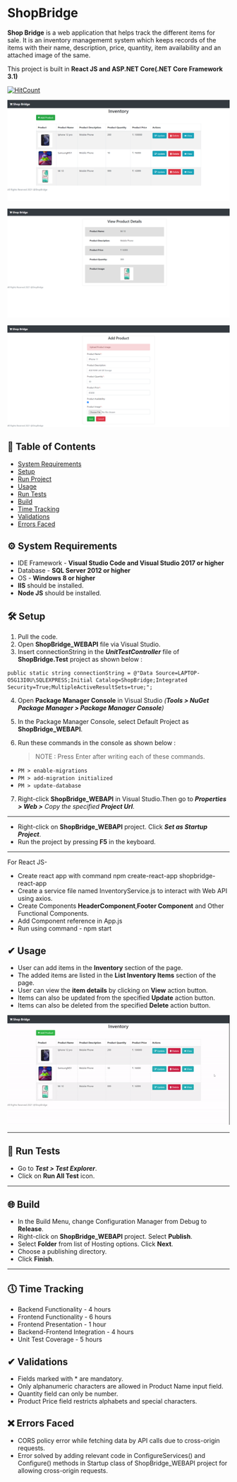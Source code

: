 # ShopBridge

**Shop Bridge** is a web application that helps track the different items for sale. It is an inventory managememt system which keeps records of the items with their name, description, price, quantity, item availability and an attached image of the same.

This project is built in **React JS and ASP.NET Core(.NET Core Framework 3.1)**

[![HitCount](http://hits.dwyl.com/roshnidahake13/ShopBridge.svg)](http://hits.dwyl.com/roshnidahake13/ShopBridge)

[![Shop Bridge Image](https://github.com/roshnidahake13/ShopBridge/blob/main/ImagesAndVideos/ListInventory.png)]()

[![Shop Bridge Image](https://github.com/roshnidahake13/ShopBridge/blob/main/ImagesAndVideos/ViewProduct.png)]()

[![Shop Bridge Image](https://github.com/roshnidahake13/ShopBridge/blob/main/ImagesAndVideos/AddUpdateProduct.png)]()

## 📒 Table of Contents 

- [System Requirements](#-system-requirements)
- [Setup](#-setup)
- [Run Project](#-run-project)
- [Usage](#-usage)
- [Run Tests](#-run-tests)
- [Build](#-build)
- [Time Tracking](#-time-tracking)
- [Validations](#-validations)
- [Errors Faced](#-errors-faced)


## ⚙ System Requirements

* IDE Framework - **Visual Studio Code and Visual Studio 2017 or higher**
* Database - **SQL Server 2012 or higher**
* OS - **Windows 8 or higher**
* **IIS** should be installed.
* **Node JS** should be installed.

## 🛠 Setup

1. Pull the code.
2. Open **ShopBridge_WEBAPI** file via Visual Studio.
3. Insert connectionString in the _**UnitTestController**_ file of **ShopBridge.Test** project as shown below :
```
public static string connectionString = @"Data Source=LAPTOP-O5G13I0U\SQLEXPRESS;Initial Catalog=ShopBridge;Integrated Security=True;MultipleActiveResultSets=true;";
```
4. Open **Package Manager Console** in Visual Studio _(**Tools > NuGet Package Manager > Package Manager Console**)_
5. In the Package Manager Console, select Default Project as **ShopBridge_WEBAPI**.
6. Run these commands in the console as shown below :

    > NOTE : Press Enter after writing each of these commands.
    
* `PM > enable-migrations `
* `PM > add-migration initialized`
* `PM > update-database`

7. Right-click **ShopBridge_WEBAPI** in Visual Studio.Then go to _**Properties > Web >** Copy the specified **Project Url**_.
---

* Right-click on **ShopBridge_WEBAPI** project. Click _**Set as Startup Project**_.
* Run the project by pressing **F5** in the keyboard.
---
For React JS-

* Create react app with command npm create-react-app shopbridge-react-app
* Create a service file named InventoryService.js to interact with Web API using axios.
* Create Components **HeaderComponent**,**Footer Component** and Other Functional Components.
* Add Component reference in App.js
* Run using command - npm start


## ✔ Usage

* User can add items in the **Inventory** section of the page.
* The added items are listed in the **List Inventory Items** section of the page.
* User can view the **item details** by clicking on **View** action button.
* Items can also be updated from the specified **Update** action button.
* Items can also be deleted from the specified **Delete** action button.

![Recordit GIF](https://github.com/roshnidahake13/ShopBridge/blob/main/ImagesAndVideos/ezgif.com-gif-maker.gif)

---
## 🧪 Run Tests

* Go to _**Test > Test Explorer**_.
* Click on **Run All Test** icon.
---
## 🌐 Build

* In the Build Menu, change Configuration Manager from Debug to **Release**.
* Right-click on **ShopBridge_WEBAPI** project. Select **Publish**.
* Select **Folder** from list of Hosting options. Click **Next**.
* Choose a publishing directory. 
* Click **Finish**.
---
## 🕔 Time Tracking

* Backend Functionality - 4 hours
* Frontend Functionality - 6 hours
* Frontend Presentation - 1 hour
* Backend-Frontend Integration - 4 hours
* Unit Test Coverage - 5 hours

## ✔ Validations

* Fields marked with * are mandatory.
* Only alphanumeric characters are allowed in Product Name input field. 
* Quantity field can only be number.
* Product Price field restricts alphabets and special characters.

## ❌ Errors Faced
* CORS policy error while fetching data by API calls due to cross-origin requests.
* Error solved by adding relevant code in ConfigureServices() and Configure() methods in Startup class of ShopBridge_WEBAPI project for allowing cross-origin requests. 

